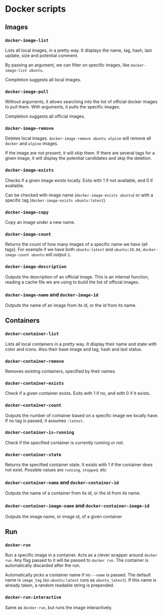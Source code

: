 # Docker scripts

## Images

### `docker-image-list` 

Lists all local images, in a pretty way. It displays the name, tag, hash, last
update, size and potential comment.

By passing an argument, we can filter on specific images, like
`docker-image-list ubuntu`.

Completion suggests all local images.

### `docker-image-pull`

Without arguments, it allows searching into the list of official docker images
to pull them. With arguments, it pulls the specific images.

Completion suggests all official images.

### `docker-image-remove`

Deletes local images. `docker-image-remove ubuntu alpine` will remove all
`docker` and `alpine` images.

If the image are not present, it will skip them. If there are several tags for
a given image, it will display the potential candidates and skip the deletion.

### `docker-image-exists`

Checks if a given image exists locally. Exits with 1 if not available, and 0 if
available.

Can be checked with image name (`docker-image-exists ubuntu`) or with a specific
tag (`docker-image-exists ubuntu:latest`).

### `docker-image-copy`

Copy an image under a new name.

### `docker-image-count`

Returns the count of how many images of a specific name we have (all tags). For
example if we have both `ubuntu:latest` and `ubuntu:20.04`, `docker-image-count
ubuntu` will output `2`.

### `docker-image-description`

Outputs the description of an official image. This is an internal function,
reading a cache file we are using to build the list of official images.

### `docker-image-name` and `docker-image-id`

Outputs the name of an image from its id, or the id from its name.

## Containers

### `docker-container-list`

Lists all local containers in a pretty way. It display their name and state
with color and icons. Also their base image and tag, hash and last status.

### `docker-container-remove`

Removes existing containers, specified by their names.

### `docker-container-exists`

Check if a given container exists. Exits with 1 if no, and with 0 if it exists.

### `docker-container-count`

Outputs the number of container based on a specific image we locally have. If no
tag is passed, it assumes `:latest`.

### `docker-container-is-running`

Check if the specified container is currently running or not.

### `docker-container-state`

Returns the specified container state. It exists with 1 if the container does
not exist. Possible values are `running`, `stopped`, etc

### `docker-container-name` and `docker-container-id`

Outputs the name of a container from its id, or the id from its name.

### `docker-container-image-name` and `docker-container-image-id`

Outputs the image name, or image id, of a given container

## Run

### `docker-run`

Run a specific image in a container. Acts as a clever wrapper around `docker
run`. Any flag passed to it will be passed to `docker run`. The container is
automatically discarded after the run.

Automatically picks a container name if no `--name` is passed. The default
name is `image_tag` (so `ubuntu:latest` runs as `ubuntu_latest`). If this name
is already taken, a random readable string is prepended.

### `docker-run-interactive`

Same as `docker-run`, but runs the image interactively.

